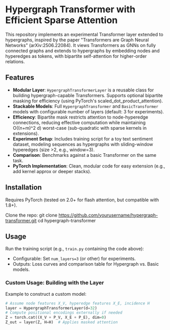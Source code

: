 # Hypergraph Transformer with Efficient Sparse Attention

This repository implements an experimental Transformer layer extended to hypergraphs, inspired by the paper "Transformers are Graph Neural Networks" (arXiv:2506.22084). It views Transformers as GNNs on fully connected graphs and extends to hypergraphs by embedding nodes and hyperedges as tokens, with bipartite self-attention for higher-order relations.

## Features
- **Modular Layer**: `HypergraphTransformerLayer` is a reusable class for building hypergraph-capable Transformers. Supports optional bipartite masking for efficiency (using PyTorch's scaled_dot_product_attention).
- **Stackable Models**: Full `HypergraphTransformer` and `BasicTransformer` models with configurable number of layers (default: 3 for experiments).
- **Efficiency**: Bipartite mask restricts attention to node-hyperedge connections, reducing effective computation while maintaining O((n+m)^2 d) worst-case (sub-quadratic with sparse kernels in extensions).
- **Experiment Setup**: Includes training script for a toy text sentiment dataset, modeling sequences as hypergraphs with sliding-window hyperedges (size >2, e.g., window=3).
- **Comparison**: Benchmarks against a basic Transformer on the same task.
- **PyTorch Implementation**: Clean, modular code for easy extension (e.g., add kernel approx or deeper stacks).

## Installation
Requires PyTorch (tested on 2.0+ for flash attention, but compatible with 1.8+).

Clone the repo: 
git clone https://github.com/yourusername/hypergraph-transformer.git
cd hypergraph-transformer

## Usage
Run the training script (e.g., `train.py` containing the code above):

- Configurable: Set `num_layers=3` (or other) for experiments.
- Outputs: Loss curves and comparison table for Hypergraph vs. Basic models.

### Custom Usage: Building with the Layer
Example to construct a custom model:
```python
# Assume node features X_V, hyperedge features X_E, incidence H
layer = HypergraphTransformerLayer(d=32)
# Compute positional encodings externally if needed
Z = torch.cat((X_V + P_V, X_E + P_E), dim=0)
Z_out = layer(Z, H=H)  # Applies masked attention
